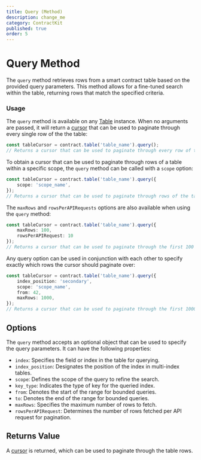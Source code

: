 ```yaml
---
title: Query (Method)
description: change_me
category: ContractKit
published: true
order: 5
---
```


# Query Method

The `query` method retrieves rows from a smart contract table based on the provided query parameters. This method allows for a fine-tuned search within the table, returning rows that match the specified criteria.

### Usage

The `query` method is available on any [Table](/docs/contract-kit/table) instance. When no arguments are passed, it will return a [cursor](/docs/contract-kit/cursor) that can be used to paginate through every single row of the the table:

```typescript
const tableCursor = contract.table('table_name').query();
// Returns a cursor that can be used to paginate through every row of the table.
```

To obtain a cursor that can be used to paginate through rows of a table within a specific scope, the `query` method can be called with a `scope` option:

```typescript
const tableCursor = contract.table('table_name').query({
    scope: 'scope_name',
});
// Returns a cursor that can be used to paginate through rows of the table with the 'scope_name' scope.
```

The `maxRows` and `rowsPerAPIRequests` options are also available when using the `query` method:

```typescript
const tableCursor = contract.table('table_name').query({
    maxRows: 100,
    rowsPerAPIRequest: 10
});
// Returns a cursor that can be used to paginate through the first 100 rows of the table, with 10 rows fetched per API request.
```

Any query option can be used in conjunction with each other to specify exactly which rows the cursor should paginate over:

```typescript
const tableCursor = contract.table('table_name').query({
    index_position: 'secondary',
    scope: 'scope_name',
    from: 42,
    maxRows: 1000,
});
// Returns a cursor that can be used to paginate through the first 1000 rows of the table with the 'scope_name' scope, starting from secondary index value 42.
```

## Options

The `query` method accepts an optional object that can be used to specify the query parameters. It can have the following properties:

- `index`: Specifies the field or index in the table for querying.
- `index_position`: Designates the position of the index in multi-index tables.
- `scope`: Defines the scope of the query to refine the search.
- `key_type`: Indicates the type of key for the queried index.
- `from`: Denotes the start of the range for bounded queries.
- `to`: Denotes the end of the range for bounded queries.
- `maxRows`: Specifies the maximum number of rows to fetch.
- `rowsPerAPIRequest`: Determines the number of rows fetched per API request for pagination.

## Returns Value

A [cursor](/docs/contract-kit/table) is returned, which can be used to paginate through the table rows.